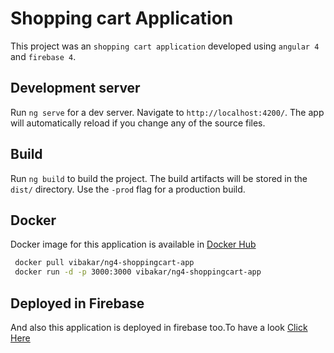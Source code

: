 # Shopping cart Application

This project was an `shopping cart application` developed using `angular 4` and `firebase 4`.

## Development server

Run `ng serve` for a dev server. Navigate to `http://localhost:4200/`. The app will automatically reload if you change any of the source files.

## Build

Run `ng build` to build the project. The build artifacts will be stored in the `dist/` directory. Use the `-prod` flag for a production build.

## Docker

Docker image for this application is available in [Docker Hub](https://hub.docker.com/r/vibakar/ng4-shoppingcart-app/)
```sh
 docker pull vibakar/ng4-shoppingcart-app
 docker run -d -p 3000:3000 vibakar/ng4-shoppingcart-app
 ```

## Deployed in Firebase

And also this application is deployed in firebase too.To have a look [Click Here](https://shopping-app-d3e8b.firebaseapp.com)
